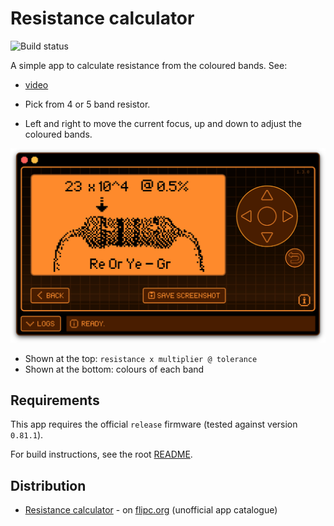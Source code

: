 # Resistance calculator

![Build status](https://github.com/instantiator/flipper-zero-experimental-apps/actions/workflows/build.yml/badge.svg?branch=main)

A simple app to calculate resistance from the coloured bands. See: 

* [video](https://github.com/instantiator/flipper-zero-experimental-apps/blob/main/resistors/screenshots/2023-04-26%20resistance%20calculator%20flipper%20app.mov?raw=true)

* Pick from 4 or 5 band resistor.
* Left and right to move the current focus, up and down to adjust the coloured bands.

![Screenshot of the resistance calculator in action](screenshots/2023-04-26%20resistor%20view.png)

* Shown at the top: `resistance x multiplier @ tolerance`
* Shown at the bottom: colours of each band

## Requirements

This app requires the official `release` firmware (tested against version `0.81.1`).

For build instructions, see the root [README](../README.md).

## Distribution

* [Resistance calculator](https://flipc.org/instantiator/flipper-zero-experimental-apps?branch=main&root=resistors) - on [flipc.org](https://flipc.org) (unofficial app catalogue)